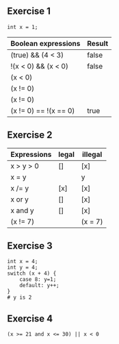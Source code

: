 ## Exercise 1
```
int x = 1;
```
| Boolean expressions | Result |
| ------------------- | ------ |
| (true) && (4 < 3) | false|
| !(x < 0) && (x < 0) | false |
| (x < 0) || (x > 0) | true |
| (x != 0) || (x == 0)	 | true |
| (x != 0) || (x == 0)	 | true |
| (x != 0) == !(x == 0) | true |

## Exercise 2
| Expressions | legal | illegal |
| ----------- | ----- | ------- |
| x > y > 0	 | [] | [x] |
| x = y || y	| [] | [x] |
| x /= y | [x] | [x] |
| x or y | [] | [x] |
| x and y | [] | [x] |
| (x != 7) || (x = 7) | [] | [x] |

## Exercise 3
```
int x = 4;
int y = 4;
switch (x + 4) {
	case 8: y=1;
	default: y++;
}
# y is 2
```

## Exercise 4
```
(x >= 21 and x <= 30) || x < 0
```

